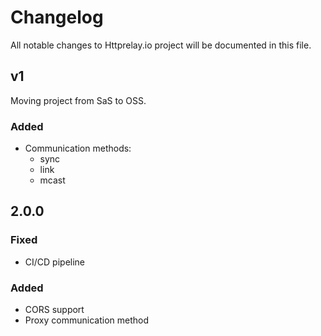 # Changelog
All notable changes to Httprelay.io project will be documented in this file.

## v1
Moving project from SaS to OSS.

### Added
- Communication methods:
    - sync
    - link
    - mcast
    

## 2.0.0
### Fixed

- CI/CD pipeline

### Added

- CORS support
- Proxy communication method 